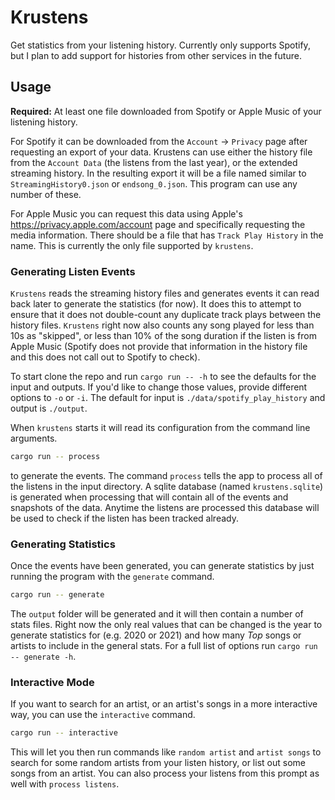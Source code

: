 # Krustens

Get statistics from your listening history. Currently only supports Spotify, but I plan to add support for histories from other services in the future.

## Usage
**Required:** At least one file downloaded from Spotify or Apple Music of your listening history.

For Spotify it can be downloaded from the `Account` -> `Privacy` page after requesting an export of your data. Krustens can use either the history file from the `Account Data` (the listens from the last year), or the extended streaming history. In the resulting export it will be a file named similar to `StreamingHistory0.json` or `endsong_0.json`. This program can use any number of these.

For Apple Music you can request this data using Apple's https://privacy.apple.com/account page and specifically requesting the media information. There should be a file that has `Track Play History` in the name. This is currently the only file supported by `krustens`.

### Generating Listen Events
`Krustens` reads the streaming history files and generates events it can read back later to generate the statistics (for now). It does this to attempt to ensure that it does not double-count any duplicate track plays between the history files. `Krustens` right now also counts any song played for less than 10s as "skipped", or less than 10% of the song duration if the listen is from Apple Music (Spotify does not provide that information in the history file and this does not call out to Spotify to check).

To start clone the repo and run `cargo run -- -h` to see the defaults for the input and outputs. If you'd like to change those values, provide different options to `-o` or `-i`. The default for input is `./data/spotify_play_history` and output is `./output`.

When `krustens` starts it will read its configuration from the command line arguments.
```bash
cargo run -- process
```
to generate the events. The command `process` tells the app to process all of the listens in the input directory. A sqlite database (named `krustens.sqlite`) is generated when processing that will contain all of the events and snapshots of the data. Anytime the listens are processed this database will be used to check if the listen has been tracked already.

### Generating Statistics
Once the events have been generated, you can generate statistics by just running the program with the `generate` command.
```bash
cargo run -- generate
```
The `output` folder will be generated and it will then contain a number of stats files. Right now the only real values that can be changed is the year to generate statistics for (e.g. 2020 or 2021) and how many _Top_ songs or artists to include in the general stats. For a full list of options run `cargo run -- generate -h`.

### Interactive Mode
If you want to search for an artist, or an artist's songs in a more interactive way, you can use the `interactive` command.
```bash
cargo run -- interactive
```
This will let you then run commands like `random artist` and `artist songs` to search for some random artists from your listen history, or list out some songs from an artist. You can also process your listens from this prompt as well with `process listens`.
